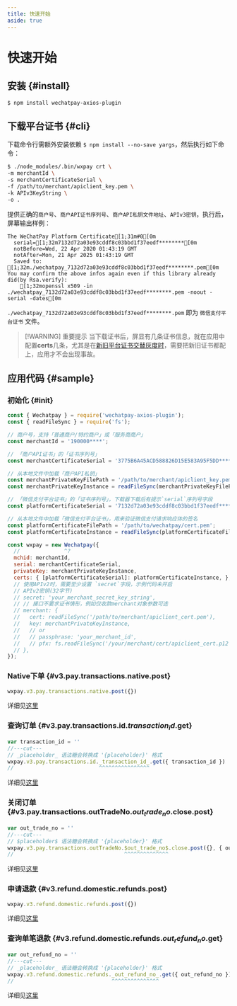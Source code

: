 ```yaml
---
title: 快速开始
aside: true
---
```


# 快速开始

## 安装 {#install}

`$ npm install wechatpay-axios-plugin`

## 下载平台证书 {#cli}

下载命令行需额外安装依赖 `$ npm install --no-save yargs`，然后执行如下命令：

```bash
$ ./node_modules/.bin/wxpay crt \
-m merchantId \
-s merchantCertificateSerial \
-f /path/to/merchant/apiclient_key.pem \
-k APIv3KeyString \
-o .
```

提供正确的`商户号`、`商户API证书序列号`、`商户API私钥文件地址`、`APIv3密钥`，执行后，屏幕输出样例：

```ansi
The WeChatPay Platform Certificate[1;31m#0[0m
  serial=[1;32m7132d72a03e93cddf8c03bbd1f37eedf********[0m
  notBefore=Wed, 22 Apr 2020 01:43:19 GMT
  notAfter=Mon, 21 Apr 2025 01:43:19 GMT
  Saved to: [1;32m./wechatpay_7132d72a03e93cddf8c03bbd1f37eedf********.pem[0m
You may confirm the above infos again even if this library already did(by Rsa.verify):
	[1;32mopenssl x509 -in ./wechatpay_7132d72a03e93cddf8c03bbd1f37eedf********.pem -noout -serial -dates[0m
```

`./wechatpay_7132d72a03e93cddf8c03bbd1f37eedf********.pem` 即为 `微信支付平台证书` 文件。

> [!WARNING] 重要提示
> 当下载证书后，屏显有几条证书信息，就在应用中配置**certs**几条，尤其是在[新旧平台证书交替灰度时](https://pay.weixin.qq.com/docs/merchant/development/interface-rules/wechatpay-certificates-rotation.html)，需要把新旧证书都配上，应用才不会出现事故。

## 应用代码 {#sample}

### 初始化 {#init}

```js twoslash
const { Wechatpay } = require('wechatpay-axios-plugin');
const { readFileSync } = require('fs');

// 商户号，支持「普通商户/特约商户」或「服务商商户」
const merchantId = '190000****';

// 「商户API证书」的「证书序列号」
const merchantCertificateSerial = '3775B6A45ACD588826D15E583A95F5DD********';

// 从本地文件中加载「商户API私钥」
const merchantPrivateKeyFilePath = '/path/to/merchant/apiclient_key.pem';
const merchantPrivateKeyInstance = readFileSync(merchantPrivateKeyFilePath);

// 「微信支付平台证书」的「证书序列号」，下载器下载后有提示`serial`序列号字段
const platformCertificateSerial = '7132d72a03e93cddf8c03bbd1f37eedf********';

// 从本地文件中加载「微信支付平台证书」，用来验证微信支付请求响应体的签名
const platformCertificateFilePath = '/path/to/wechatpay/cert.pem';
const platformCertificateInstance = readFileSync(platformCertificateFilePath);

const wxpay = new Wechatpay({
  //              ^?
  mchid: merchantId,
  serial: merchantCertificateSerial,
  privateKey: merchantPrivateKeyInstance,
  certs: { [platformCertificateSerial]: platformCertificateInstance, },
  // 使用APIv2时，需要至少设置 `secret`字段，示例代码未开启
  // APIv2密钥(32字节)
  // secret: 'your_merchant_secret_key_string',
  // // 接口不要求证书情形，例如仅收款merchant对象参数可选
  // merchant: {
  //   cert: readFileSync('/path/to/merchant/apiclient_cert.pem'),
  //   key: merchantPrivateKeyInstance,
  //   // or
  //   // passphrase: 'your_merchant_id',
  //   // pfx: fs.readFileSync('/your/merchant/cert/apiclient_cert.p12'),
  // },
});
```

### Native下单 {#v3.pay.transactions.native.post}

```js
wxpay.v3.pay.transactions.native.post({})
```

详细见[这里](/openapi/v3/pay/transactions/native)

### 查询订单 {#v3.pay.transactions.id.$transaction_id$.get}

```js twoslash
var transaction_id = ''
//---cut---
// _placeholder_ 语法糖会转换成 '{placeholder}' 格式
wxpay.v3.pay.transactions.id._transaction_id_.get({ transaction_id })
//                           ^^^^^^^^^^^^^^^^
```

详细见[这里](/openapi/v3/pay/transactions/id/{transaction_id})

### 关闭订单 {#v3.pay.transactions.outTradeNo.$out_trade_no$.close.post}

```js twoslash
var out_trade_no = ''
//---cut---
// $placeholder$ 语法糖会转换成 '{placeholder}' 格式
wxpay.v3.pay.transactions.outTradeNo.$out_trade_no$.close.post({}, { out_trade_no })
//                                   ^^^^^^^^^^^^^^
```

详细见[这里](/openapi/v3/pay/transactions/out-trade-no/{out_trade_no}/close)

### 申请退款 {#v3.refund.domestic.refunds.post}

```js
wxpay.v3.refund.domestic.refunds.post({})
```

详细见[这里](/openapi/v3/refund/domestic/refunds)

### 查询单笔退款 {#v3.refund.domestic.refunds.$out_refund_no$.get}

```js twoslash
var out_refund_no = ''
//---cut---
// _placeholder_ 语法糖会转换成 '{placeholder}' 格式
wxpay.v3.refund.domestic.refunds._out_refund_no_.get({ out_refund_no })
//                               ^^^^^^^^^^^^^^^
```

详细见[这里](/openapi/v3/refund/domestic/refunds/{out_refund_no})
